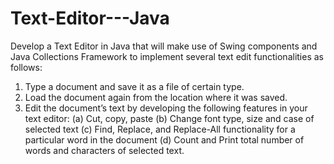 # Text-Editor---Java

Develop a Text Editor in Java that will make use of Swing components and Java Collections 
Framework to implement several text edit functionalities as follows: 

1. Type a document and save it as a file of certain type. 
2. Load the document again from the location where it was saved.
3. Edit the document’s text by developing the following features in your text editor:
(a) Cut, copy, paste
(b) Change font type, size and case of selected text
(c) Find, Replace, and Replace-All functionality for a particular word in the document
(d) Count and Print total number of words and characters of selected text.
